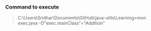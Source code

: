 ### Command to execute
> C:\Users\Sridhar\Documents\GitHub\java-utils\Learning>mvn exec:java -D"exec.mainClass"="Addition"
